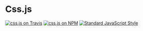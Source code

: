# Css.js

[![css.js on Travis](https://img.shields.io/travis/callmecavs/css.js.svg?style=flat-square)](https://travis-ci.org/callmecavs/css.js) [![css.js on NPM](https://img.shields.io/npm/v/css.js.svg?style=flat-square)](https://www.npmjs.com/package/css.js) [![Standard JavaScript Style](https://img.shields.io/badge/code_style-standard-brightgreen.svg?style=flat-square)](http://standardjs.com/)
